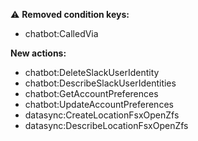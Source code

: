 :warning: **Removed condition keys:**

- chatbot:CalledVia

**New actions:**

- chatbot:DeleteSlackUserIdentity
- chatbot:DescribeSlackUserIdentities
- chatbot:GetAccountPreferences
- chatbot:UpdateAccountPreferences
- datasync:CreateLocationFsxOpenZfs
- datasync:DescribeLocationFsxOpenZfs
